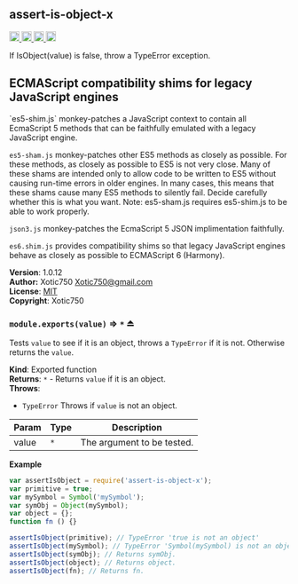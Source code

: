 <a name="module_assert-is-object-x"></a>
## assert-is-object-x
<a href="https://travis-ci.org/Xotic750/assert-is-object-x"
title="Travis status">
<img
src="https://travis-ci.org/Xotic750/assert-is-object-x.svg?branch=master"
alt="Travis status" height="18">
</a>
<a href="https://david-dm.org/Xotic750/assert-is-object-x"
title="Dependency status">
<img src="https://david-dm.org/Xotic750/assert-is-object-x.svg"
alt="Dependency status" height="18"/>
</a>
<a
href="https://david-dm.org/Xotic750/assert-is-object-x#info=devDependencies"
title="devDependency status">
<img src="https://david-dm.org/Xotic750/assert-is-object-x/dev-status.svg"
alt="devDependency status" height="18"/>
</a>
<a href="https://badge.fury.io/js/assert-is-object-x" title="npm version">
<img src="https://badge.fury.io/js/assert-is-object-x.svg"
alt="npm version" height="18">
</a>

If IsObject(value) is false, throw a TypeError exception.

<h2>ECMAScript compatibility shims for legacy JavaScript engines</h2>
`es5-shim.js` monkey-patches a JavaScript context to contain all EcmaScript 5
methods that can be faithfully emulated with a legacy JavaScript engine.

`es5-sham.js` monkey-patches other ES5 methods as closely as possible.
For these methods, as closely as possible to ES5 is not very close.
Many of these shams are intended only to allow code to be written to ES5
without causing run-time errors in older engines. In many cases,
this means that these shams cause many ES5 methods to silently fail.
Decide carefully whether this is what you want. Note: es5-sham.js requires
es5-shim.js to be able to work properly.

`json3.js` monkey-patches the EcmaScript 5 JSON implimentation faithfully.

`es6.shim.js` provides compatibility shims so that legacy JavaScript engines
behave as closely as possible to ECMAScript 6 (Harmony).

**Version**: 1.0.12  
**Author:** Xotic750 <Xotic750@gmail.com>  
**License**: [MIT](&lt;https://opensource.org/licenses/MIT&gt;)  
**Copyright**: Xotic750  
<a name="exp_module_assert-is-object-x--module.exports"></a>
### `module.exports(value)` ⇒ <code>\*</code> ⏏
Tests `value` to see if it is an object, throws a `TypeError` if it is
not. Otherwise returns the `value`.

**Kind**: Exported function  
**Returns**: <code>\*</code> - Returns `value` if it is an object.  
**Throws**:

- <code>TypeError</code> Throws if `value` is not an object.


| Param | Type | Description |
| --- | --- | --- |
| value | <code>\*</code> | The argument to be tested. |

**Example**  
```js
var assertIsObject = require('assert-is-object-x');
var primitive = true;
var mySymbol = Symbol('mySymbol');
var symObj = Object(mySymbol);
var object = {};
function fn () {}

assertIsObject(primitive); // TypeError 'true is not an object'
assertIsObject(mySymbol); // TypeError 'Symbol(mySymbol) is not an object'
assertIsObject(symObj); // Returns symObj.
assertIsObject(object); // Returns object.
assertIsObject(fn); // Returns fn.
```
